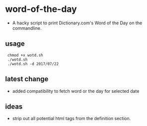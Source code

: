 # word-of-the-day

* A hacky script to print Dictionary.com's Word of the Day on the commandline.

## usage
~~~~
 chmod +x wotd.sh
 ./wotd.sh
 ./wotd.sh -d 2017/07/22
 ~~~~

## latest change
* added compatibility to fetch word or the day for selected date

## ideas
* strip out all potential html tags from the definition section.  
